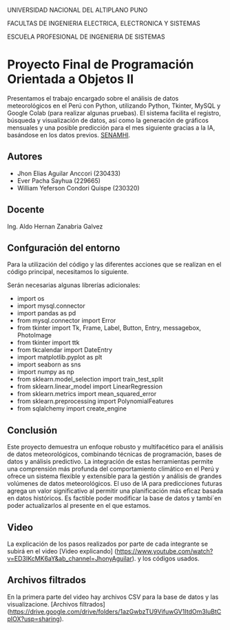 UNIVERSIDAD NACIONAL DEL ALTIPLANO PUNO

FACULTAS DE INGENIERIA ELECTRICA, ELECTRONICA Y SISTEMAS

ESCUELA PROFESIONAL DE INGENIERIA DE SISTEMAS

# Proyecto Final de Programación Orientada a Objetos II

Presentamos el trabajo encargado sobre el análisis de datos meteorológicos en el Perú con Python, utilizando Python, Tkinter, MySQL y Google Colab (para realizar algunas pruebas). El sistema facilita el registro, búsqueda y visualización de datos, así como la generación de gráficos mensuales y una posible predicción para el mes siguiente gracias a la IA, basándose en los datos previos. [SENAMHI](https://www.senamhi.gob.pe/?&p=estaciones).


## Autores

- Jhon Elias Aguilar Anccori (230433)
- Ever Pacha Sayhua (229665)
- William Yeferson Condori Quispe (230320)

## Docente

Ing. Aldo Hernan Zanabria Galvez

## Confguración del entorno ###

Para la utilización del código y las diferentes acciones que se realizan en el código principal, necesitamos lo siguiente. 

Serán necesarias algunas librerías adicionales:
* import os
* import mysql.connector
* import pandas as pd
* from mysql.connector import Error
* from tkinter import Tk, Frame, Label, Button, Entry, messagebox, PhotoImage
* from tkinter import ttk
* from tkcalendar import DateEntry
* import matplotlib.pyplot as plt
* import seaborn as sns
* import numpy as np
* from sklearn.model_selection import train_test_split
* from sklearn.linear_model import LinearRegression
* from sklearn.metrics import mean_squared_error
* from sklearn.preprocessing import PolynomialFeatures
* from sqlalchemy import create_engine

## Conclusión

Este proyecto demuestra un enfoque robusto y multifacético para el análisis de datos meteorológicos, combinando técnicas de programación, bases de datos y análisis predictivo. La integración de estas herramientas permite una comprensión más profunda del comportamiento climático en el Perú y ofrece un sistema flexible y extensible para la gestión y análisis de grandes volúmenes de datos meteorológicos. El uso de IA para predicciones futuras agrega un valor significativo al permitir una planificación más eficaz basada en datos históricos. Es factible poder modificar la base de datos y tambi´en poder actualizarlos al presente en el que estamos.

## Video
La explicación de los pasos realizados por parte de cada integrante se subirá en el video  [Video explicando] (https://www.youtube.com/watch?v=ED3IKcMK6aY&ab_channel=JhonyAguilar). y los códigos usados.

## Archivos filtrados
En la primera parte del video hay archivos CSV para la base de datos y las visualizacione. [Archivos filtrados] (https://drive.google.com/drive/folders/1azGwbzTU9VifuwGV1ItdOm3IuBtCpIOX?usp=sharing).
